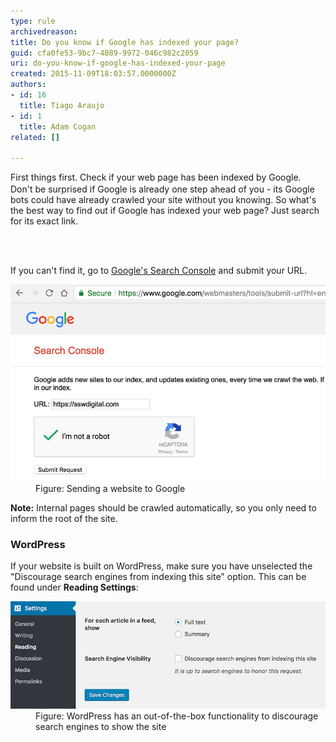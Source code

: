 ```yaml
---
type: rule
archivedreason: 
title: Do you know if Google has indexed your page?
guid: cfa0fe53-9bc7-4089-9972-046c982c2059
uri: do-you-know-if-google-has-indexed-your-page
created: 2015-11-09T18:03:57.0000000Z
authors:
- id: 16
  title: Tiago Araujo
- id: 1
  title: Adam Cogan
related: []

---
```



<p><span style="color:#000000;font-family:verdana, sans-serif;font-size:12px;line-height:16.8px;"> </span>First things first. Check if your web page has been indexed by Google. Don't be surprised if Google is already one step ahead of you - its Google bots could have already crawled your site without you knowing. So what's the best way to find out if Google has indexed your web page? Just search for its exact link.</p>
<br><excerpt class='endintro'></excerpt><br>
<p>If you can't find it, go to <a href="https://www.google.com/webmasters/tools/submit-url">Google's Search Console</a> and submit your URL. </p><dl class="image"><dt>
   <img src="sending-url-to-google.jpg" alt="sending-url-to-google.jpg" /></dt><dd>Figure: Sending a​​ website to Google</dd></dl><p>
   <b>Note:</b> Internal pages should be crawled automatically, so you only need to inform the root of the site.<br></p><h3 class="ssw15-rteElement-H3">WordPress 
   <br></h3><p>If your website is built on WordPress, make sure you have unselected the "Discourage search engines from indexing this site" option. This can be found under 
   <b>Reading Settings</b>:<br></p><dl class="image"><dt>
      <img src="wordpress-search-engines.jpg" alt="wordpress-search-engines" />
   </dt><dd>Figure: WordPress has an out-of-the-box functionality to discourage search engines to show the site</dd></dl>


